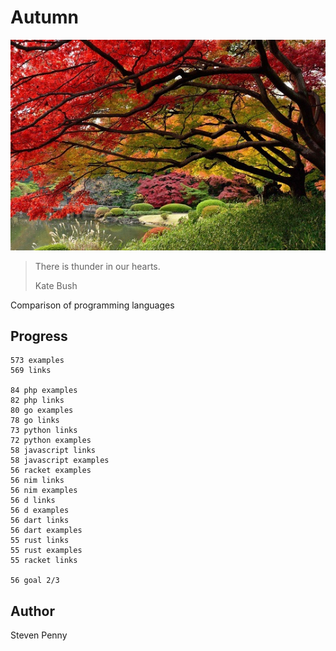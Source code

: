 # Autumn

![hero](docs/image.jpg)

> There is thunder in our hearts.
>
> Kate Bush

Comparison of programming languages

## Progress

~~~
573 examples
569 links

84 php examples
82 php links
80 go examples
78 go links
73 python links
72 python examples
58 javascript links
58 javascript examples
56 racket examples
56 nim links
56 nim examples
56 d links
56 d examples
56 dart links
56 dart examples
55 rust links
55 rust examples
55 racket links

56 goal 2/3
~~~

## Author

Steven Penny
